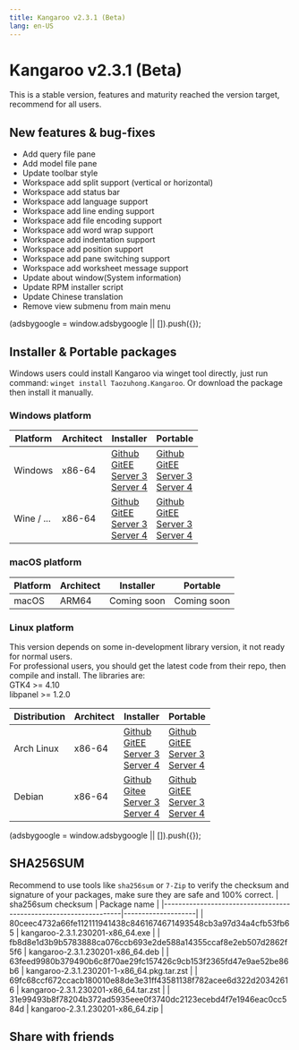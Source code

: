 ```yaml
---
title: Kangaroo v2.3.1 (Beta)
lang: en-US
---
```


# Kangaroo v2.3.1 (Beta)
This is a stable version, features and maturity reached the version target, recommend for all users. 

## New features & bug-fixes
- Add query file pane
- Add model file pane
- Update toolbar style
- Workspace add split support (vertical or horizontal)
- Workspace add status bar
- Workspace add language support
- Workspace add line ending support
- Workspace add file encoding support
- Workspace add word wrap support
- Workspace add indentation support
- Workspace add position support
- Workspace add pane switching support
- Workspace add worksheet message support
- Update about window(System information)
- Update RPM installer script
- Update Chinese translation
- Remove view submenu from main menu

<div>
    <script2 type="text/javascript" async="true" src="https://pagead2.googlesyndication.com/pagead/js/adsbygoogle.js" />
    <ins class="adsbygoogle"
        style="display:block; text-align:center;"
        data-ad-layout="in-article"
        data-ad-format="fluid"
        data-ad-client="ca-pub-3975819313740938"
        data-ad-slot="6760827895"></ins>
    <script2 type="text/javascript">
        (adsbygoogle = window.adsbygoogle || []).push({});
    </script2>
</div>

## Installer & Portable packages <Badge text="link expired" type="warning"/>
Windows users could install Kangaroo via winget tool directly, just run command: `winget install Taozuhong.Kangaroo`. Or download the package then install it manually.

### Windows platform
| Platform          | Architect         | Installer         | Portable          |
|-------------------|-------------------|-------------------|-------------------|
| Windows           | x86-64            |[Github](https://github.com/dbkangaroo/kangaroo/releases/download/v2.3.1.230201/kangaroo-2.3.1.230201-x86_64.exe) <br/> [GitEE](https://gitee.com/dbkangaroo/kangaroo/releases/download/v2.3.1.230201/kangaroo-2.3.1.230201-x86_64.exe) <br/> [Server 3](https://kangaroo.awaysoft.com/downloads/v2.3.1.230201/kangaroo-2.3.1.230201-x86_64.exe) <br/> [Server 4](https://d4.injdk.cn/dbkangaroo/v2.3.1.230201/kangaroo-2.3.1.230201-x86_64.exe) | [Github](https://github.com/dbkangaroo/kangaroo/releases/download/v2.3.1.230201/kangaroo-2.3.1.230201-x86_64.zip) <br/> [GitEE](https://gitee.com/dbkangaroo/kangaroo/releases/download/v2.3.1.230201/kangaroo-2.3.1.230201-x86_64.zip) <br/>[Server 3](https://kangaroo.awaysoft.com/downloads/v2.3.1.230201/kangaroo-2.3.1.230201-x86_64.zip) <br/> [Server 4](https://d4.injdk.cn/dbkangaroo/v2.3.1.230201/kangaroo-2.3.1.230201-x86_64.zip) |
| Wine / ...        | x86-64            |[Github](https://github.com/dbkangaroo/kangaroo/releases/download/v2.3.1.230201/kangaroo-2.3.1.230201-x86_64.exe) <br/> [GitEE](https://gitee.com/dbkangaroo/kangaroo/releases/download/v2.3.1.230201/kangaroo-2.3.1.230201-x86_64.exe) <br/> [Server 3](https://kangaroo.awaysoft.com/downloads/v2.3.1.230201/kangaroo-2.3.1.230201-x86_64.exe) <br/> [Server 4](https://d4.injdk.cn/dbkangaroo/v2.3.1.230201/kangaroo-2.3.1.230201-x86_64.exe) | [Github](https://github.com/dbkangaroo/kangaroo/releases/download/v2.3.1.230201/kangaroo-2.3.1.230201-x86_64.zip) <br/> [GitEE](https://gitee.com/dbkangaroo/kangaroo/releases/download/v2.3.1.230201/kangaroo-2.3.1.230201-x86_64.zip) <br/>[Server 3](https://kangaroo.awaysoft.com/downloads/v2.3.1.230201/kangaroo-2.3.1.230201-x86_64.zip) <br/> [Server 4](https://d4.injdk.cn/dbkangaroo/v2.3.1.230201/kangaroo-2.3.1.230201-x86_64.zip) |


### macOS platform
| Platform          | Architect         | Installer         | Portable          |
|-------------------|-------------------|-------------------|-------------------|
| macOS             | ARM64             | Coming soon       | Coming soon       |


### Linux platform
This version depends on some in-development library version, it not ready for normal users.<br/>
For professional users, you should get the latest code from their repo, then compile and install. The libraries are:<br/>
GTK4 >= 4.10 <br/>
libpanel >= 1.2.0

| Distribution      | Architect         | Installer         | Portable          |
|-------------------|-------------------|-------------------|-------------------|
| Arch Linux        | x86-64            | [Github](https://github.com/dbkangaroo/kangaroo/releases/download/v2.3.1.230201/kangaroo-2.3.1.230201-1-x86_64.pkg.tar.zst) <br/> [GitEE](https://gitee.com/dbkangaroo/kangaroo/releases/download/v2.3.1.230201/kangaroo-2.3.1.230201-1-x86_64.pkg.tar.zst) <br/>[Server 3](https://kangaroo.awaysoft.com/downloads/v2.3.1.230201/kangaroo-2.3.1.230201-1-x86_64.pkg.tar.zst) <br/> [Server 4](https://d4.injdk.cn/dbkangaroo/v2.3.1.230201/kangaroo-2.3.1.230201-1-x86_64.pkg.tar.zst) | [Github](https://github.com/dbkangaroo/kangaroo/releases/download/v2.3.1.230201/kangaroo-2.3.1.230201-x86_64.tar.zst) <br/> [GitEE](https://gitee.com/dbkangaroo/kangaroo/releases/download/v2.3.1.230201/kangaroo-2.3.1.230201-x86_64.tar.zst) <br/>[Server 3](https://kangaroo.awaysoft.com/downloads/v2.3.1.230201/kangaroo-2.3.1.230201-x86_64.tar.zst) <br/> [Server 4](https://d4.injdk.cn/dbkangaroo/v2.3.1.230201/kangaroo-2.3.1.230201-x86_64.tar.zst) |
| Debian            | x86-64            | [Github](https://github.com/dbkangaroo/kangaroo/releases/download/v2.3.1.230201/kangaroo-2.3.1.230201-x86_64.deb) <br/>[Gitee](https://gitee.com/dbkangaroo/kangaroo/releases/download/v2.3.1.230201/kangaroo-2.3.1.230201-x86_64.deb) <br/>[Server 3](https://kangaroo.awaysoft.com/downloads/v2.3.1.230201/kangaroo-2.3.1.230201-x86_64.deb) <br/>[Server 4](https://d4.injdk.cn/dbkangaroo/v2.3.1.230201/kangaroo-2.3.1.230201-x86_64.deb) | [Github](https://github.com/dbkangaroo/kangaroo/releases/download/v2.3.1.230201/kangaroo-2.3.1.230201-x86_64.tar.zst) <br/>[GitEE](https://gitee.com/dbkangaroo/kangaroo/releases/download/v2.3.1.230201/kangaroo-2.3.1.230201-x86_64.tar.zst) <br/>[Server 3](https://kangaroo.awaysoft.com/downloads/v2.3.1.230201/kangaroo-2.3.1.230201-x86_64.tar.zst) <br/>[Server 4](https://d4.injdk.cn/dbkangaroo/v2.3.1.230201/kangaroo-2.3.1.230201-x86_64.tar.zst) |


<div>
    <script2 type="text/javascript" async="true" src="https://pagead2.googlesyndication.com/pagead/js/adsbygoogle.js" />
    <ins class="adsbygoogle"
        style="display:block; text-align:center;"
        data-ad-layout="in-article"
        data-ad-format="fluid"
        data-ad-client="ca-pub-3975819313740938"
        data-ad-slot="6760827895"></ins>
    <script2 type="text/javascript">
        (adsbygoogle = window.adsbygoogle || []).push({});
    </script2>
</div>

## SHA256SUM
Recommend to use tools like `sha256sum` or `7-Zip` to verify the checksum and signature of your packages, make sure they are safe and 100% correct.
| sha256sum checksum                                               | Package name       |
|------------------------------------------------------------------|--------------------|
| 80ceec4732a66fe112111941438c8461674671493548cb3a97d34a4cfb53fb65 | kangaroo-2.3.1.230201-x86_64.exe           |
| fb8d8e1d3b9b5783888ca076ccb693e2de588a14355ccaf8e2eb507d2862f5f6 | kangaroo-2.3.1.230201-x86_64.deb           |
| 63feed9980b379490b6c8f70ae29fc157426c9cb153f2365fd47e9ae52be86b6 | kangaroo-2.3.1.230201-1-x86_64.pkg.tar.zst |
| 69fc68ccf672ccacb180010e88de3e31ff43581138f782acee6d322d20342616 | kangaroo-2.3.1.230201-x86_64.tar.zst       |
| 31e99493b8f78204b372ad5935eee0f3740dc2123ecebd4f7e1946eac0cc584d | kangaroo-2.3.1.230201-x86_64.zip           |


## Share with friends
<social-share :networks="['facebook', 'twitter', 'whatsapp', 'telegram', 'linkedin', 'reddit', 'line', 'skype', 'pinterest']" />
